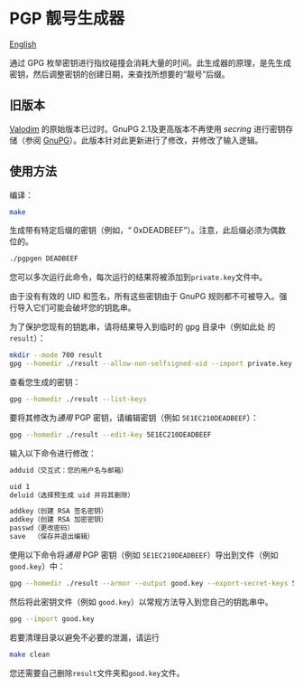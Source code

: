  

# PGP 靓号生成器

[English](README.md)

通过 GPG 枚举密钥进行指纹碰撞会消耗大量的时间。此生成器的原理，是先生成密钥，然后调整密钥的创建日期，来查找所想要的“靓号”后缀。

## 旧版本

[Valodim](https://github.com/Valodim/pgp-vanity-keygen) 的原始版本已过时。GnuPG 2.1及更高版本不再使用 *secring* 进行密钥存储（参阅 [GnuPG](https://www.gnupg.org/faq/whats-new-in-2.1.html#nosecring)）。此版本针对此更新进行了修改，并修改了输入逻辑。

## 使用方法

编译：

```sh
make
```

生成带有特定后缀的密钥（例如，“ 0xDEADBEEF”）。注意，此后缀必须为偶数位的。

```sh
./pgpgen DEADBEEF
```

您可以多次运行此命令，每次运行的结果将被添加到`private.key`文件中。

由于没有有效的 UID 和签名，所有这些密钥由于 GnuPG 规则都不可被导入。强行导入它们可能会破坏您的钥匙串。

为了保护您现有的钥匙串，请将结果导入到临时的 gpg 目录中（例如此处 的 `result`）：

```sh
mkdir --mode 700 result
gpg --homedir ./result --allow-non-selfsigned-uid --import private.key
```

查看您生成的密钥：

```sh
gpg --homedir ./result --list-keys
```

要将其修改为*通用* PGP 密钥，请编辑密钥（例如 `5E1EC210DEADBEEF`）：

```sh
gpg --homedir ./result --edit-key 5E1EC210DEADBEEF
```

输入以下命令进行修改：

```sh
adduid（交互式：您的用户名与邮箱）

uid 1
deluid（选择预生成 uid 并将其删除）

addkey（创建 RSA 签名密钥）
addkey（创建 RSA 加密密钥）
passwd（更改密码）
save  （保存并退出编辑）
```

使用以下命令将*通用* PGP 密钥（例如 `5E1EC210DEADBEEF`）导出到文件（例如 `good.key`）中：

```sh
gpg --homedir ./result --armor --output good.key --export-secret-keys 5E1EC210DEADBEEF
```

然后将此密钥文件（例如 `good.key`）以常规方法导入到您自己的钥匙串中。

```sh
gpg --import good.key
```

若要清理目录以避免不必要的泄漏，请运行

```sh
make clean
```

您还需要自己删除`result`文件夹和`good.key`文件。
